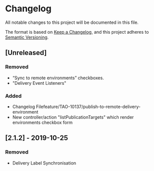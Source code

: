 # Changelog
All notable changes to this project will be documented in this file.

The format is based on [Keep a Changelog](https://keepachangelog.com/en/1.0.0/),
and this project adheres to [Semantic Versioning](https://semver.org/spec/v2.0.0.html).

## [Unreleased]
### Removed
- “Sync to remote environments” checkboxes.
- "Delivery Event Listeners"
### Added
- Changelog Filefeature/TAO-10137/publish-to-remote-delivery-environment
- New controller/action "listPublicationTargets" which render environments checkbox form


## [2.1.2] - 2019-10-25
### Removed
- Delivery Label Synchronisation